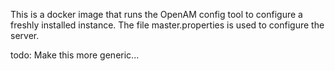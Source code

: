 

This is a docker image that runs the OpenAM config tool to configure a freshly installed 
instance. The file master.properties is used to configure the server.


todo: Make this more generic...

